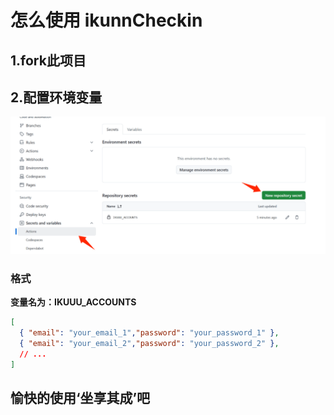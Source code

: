 # 怎么使用 ikunnCheckin

## 1.fork此项目

## 2.配置环境变量

![alt text](./imgs/0967c8acc1a7ab5809d8008415a325c6.png)
### 格式
  **变量名为：IKUUU_ACCOUNTS** 
  ```json
  [
    { "email": "your_email_1","password": "your_password_1" },
    { "email": "your_email_2","password": "your_password_2" },
    // ...
  ]
  ```

## 愉快的使用‘坐享其成’吧

